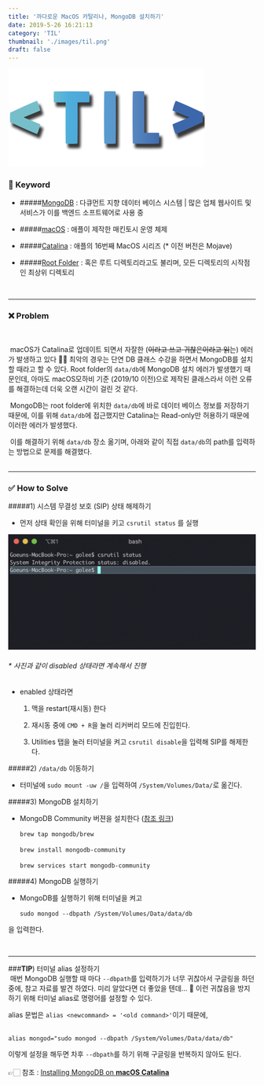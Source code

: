 ```yaml
---
title: '까다로운 MacOS 카탈리나, MongoDB 설치하기'
date: 2019-5-26 16:21:13
category: 'TIL'
thumbnail: './images/til.png'
draft: false
---
```


![](./images/til.png)

### 🔑 Keyword

- #####[MongoDB](<[https://ko.wikipedia.org/wiki/%EB%AA%BD%EA%B3%A0DB](https://ko.wikipedia.org/wiki/몽고DB)>) : 다큐먼트 지향 데이터 베이스 시스템 | 많은 업체 웹사이트 및 서비스가 이를 백엔드 소프트웨어로 사용 중

- #####[macOS](https://ko.wikipedia.org/wiki/MacOS) : 애플이 제작한 매킨토시 운영 체제

- #####[Catalina](https://ko.wikipedia.org/wiki/MacOS_카탈리나) : 애플의 16번째 MacOS 시리즈 (\* 이전 버전은 Mojave)

- #####[Root Folder](<[https://ko.wikipedia.org/wiki/%EB%A3%A8%ED%8A%B8_%EB%94%94%EB%A0%89%ED%86%A0%EB%A6%AC](https://ko.wikipedia.org/wiki/루트_디렉토리)>) : 혹은 루트 디렉토리라고도 불리며, 모든 디렉토리의 시작점인 최상위 디렉토리

<br>
<hr>

### ❌ Problem

<br>

​ macOS가 Catalina로 업데이트 되면서 자잘한 (~~이라고 쓰고 귀찮은이라고 읽는~~) 에러가 발생하고 있다 😤🤯 최악의 경우는 단연 DB 클래스 수강을 하면서 MongoDB를 설치할 때라고 할 수 있다. Root folder의 `data/db`에 MongoDB 설치 에러가 발생했기 때문인데, 아마도 macOS모하비 기준 (2019/10 이전)으로 제작된 클래스라서 이런 오류를 해결하는데 더욱 오랜 시간이 걸린 것 같다.

​ MongoDB는 root folder에 위치한 `data/db`에 바로 데이터 베이스 정보를 저장하기 때문에, 이를 위해 `data/db`에 접근했지만 Catalina는 Read-only만 허용하기 때문에 이러한 에러가 발생했다.

​ 이를 해결하기 위해 `data/db` 장소 옮기며, 아래와 같이 직접 `data/db`의 path를 입력하는 방법으로 문제를 해결했다.
<br>
<br>

<hr>

### ✅ How to Solve

#####1) 시스템 무결성 보호 (SIP) 상태 해제하기

- 먼저 상태 확인을 위해 터미널을 키고 `csrutil status` 를 실행

![](./images/sip.png)

###### \* 사진과 같이 disabled 상태라면 계속해서 진행

- enabled 상태라면

  1. 맥을 restart(재시동) 한다

  2. 재시동 중에 `CMD + R`을 눌러 리커버리 모드에 진입힌다.

  3. Utilities 탭을 눌러 터미널을 켜고 `csrutil disable`을 입력해 SIP를 해제한다.

#####2) `/data/db` 이동하기

- 터미널에 `sudo mount -uw /`을 입력하여 `/System/Volumes/Data/`로 옮긴다.

#####3) MongoDB 설치하기

- MongoDB Community 버젼을 설치한다 ([참조 링크](https://docs.mongodb.com/manual/administration/install-community/))

  ```
  brew tap mongodb/brew

  brew install mongodb-community

  brew services start mongodb-community
  ```

#####4) MongoDB 실행하기

- MongoDB를 실행하기 위해 터미널을 켜고

  ```
  sudo mongod --dbpath /System/Volumes/Data/data/db
  ```

을 입력한다.

<br>
<hr>

###**TIP**) 터미널 alias 설정하기
<br>
​ 매번 MongoDB 실행할 때 마다 `--dbpath`를 입력하기가 너무 귀찮아서 구글링을 하던 중에, 참고 자료를 발견 하였다. 미리 알았다면 더 좋았을 텐데... 🤯 이런 귀찮음을 방지하기 위해 터미널 alias로 명령어를 설정할 수 있다.

alias 문법은 `alias <newcommand> = '<old command>'`이기 때문에,

```

alias mongod="sudo mongod --dbpath /System/Volumes/Data/data/db"

```

이렇게 설정을 해두면 차후 `--dbpath`를 하기 위해 구글링을 반복하지 않아도 된다.
<br>
<br>
👉🏻 참조 : [Installing MongoDB on **macOS Catalina**](https://medium.com/better-programming/installing-mongodb-on-macos-catalina-aab1cbe0c836)

<br>

